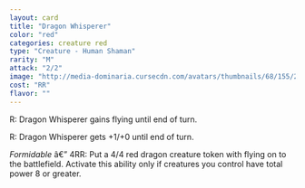 ```yaml
---
layout: card
title: "Dragon Whisperer"
color: "red"
categories: creature red
type: "Creature - Human Shaman"
rarity: "M"
attack: "2/2"
image: "http://media-dominaria.cursecdn.com/avatars/thumbnails/68/155/200/283/635614941511747885.jpeg"
cost: "RR"
flavor: ""
---
```


<span class="tip mana-icon mana-red" title="1 Red Mana">R</span>: Dragon Whisperer gains flying until end of turn.

<span class="tip mana-icon mana-red" title="1 Red Mana">R</span>: Dragon Whisperer gets +1/+0 until end of turn.

<em>Formidable</em> â€” <span class="tip mana-icon mana-colorless-04" title="4 Colorless Mana">4</span><span class="tip mana-icon mana-red" title="1 Red Mana">R</span><span class="tip mana-icon mana-red" title="1 Red Mana">R</span>: Put a 4/4 red dragon creature token with flying on to the battlefield. Activate this ability only if creatures you control have total power 8 or greater.
